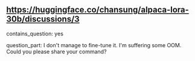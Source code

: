 ## https://huggingface.co/chansung/alpaca-lora-30b/discussions/3

contains_question: yes

question_part: I don't manage to fine-tune it. I'm suffering some OOM.
Could you please share your command?